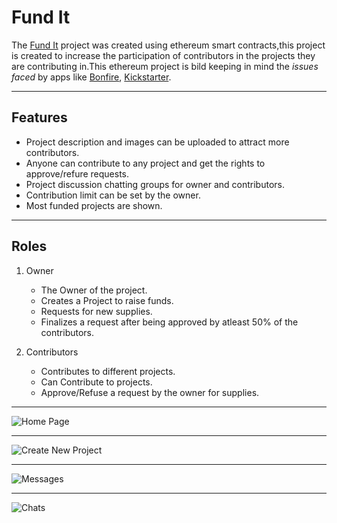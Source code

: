 # Fund It

The [Fund It](fund-it-9db5e.firebaseapp.com/) project was created using ethereum smart contracts,this project is created to increase the participation of contributors in the projects they are contributing in.This ethereum project is bild keeping in mind the _issues faced_ by apps like [Bonfire](www.bonfire.com), [Kickstarter](www.kickstarter.com).

---

## Features

- Project description and images can be uploaded to attract more contributors.
- Anyone can contribute to any project and get the rights to approve/refure requests.
- Project discussion chatting groups for owner and contributors.
- Contribution limit can be set by the owner.
- Most funded projects are shown.

---

## Roles

1. Owner

   - The Owner of the project.
   - Creates a Project to raise funds.
   - Requests for new supplies.
   - Finalizes a request after being approved by atleast 50% of the contributors.

2. Contributors
   - Contributes to different projects.
   - Can Contribute to projects.
   - Approve/Refuse a request by the owner for supplies.

---

![Home Page](https://res.cloudinary.com/dsxeglxhm/image/upload/v1624709264/Screenshot_137_s49h1o.png)

---

![Create New Project](https://res.cloudinary.com/dsxeglxhm/image/upload/v1624709620/Screenshot_138_nkvvo9.png)

---

![Messages](https://res.cloudinary.com/dsxeglxhm/image/upload/v1624709988/Screenshot_139_eyymxb.png)

---

![Chats](https://res.cloudinary.com/dsxeglxhm/image/upload/v1624710025/Screenshot_140_dhfzdf.png)

